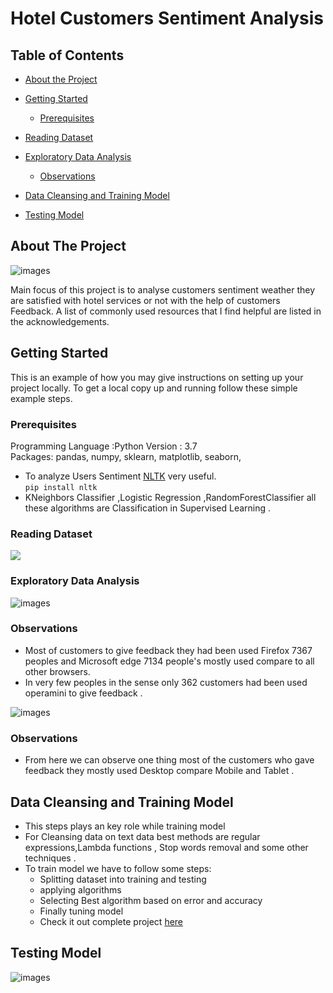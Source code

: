 # Hotel Customers Sentiment Analysis
## Table of Contents

* [About the Project](#about-the-project)
* [Getting Started](#getting-started)
  * [Prerequisites](#prerequisites)
* [Reading Dataset](#reading-dataset)
* [Exploratory Data Analysis](#exploratory-data-analysis)
  * [Observations](#observations)
* [Data Cleansing and Training Model](#data-cleansing-and-training-model)

* [Testing Model](#testing-model)
<!-- ABOUT THE PROJECT -->
## About The Project
![images](https://raw.githubusercontent.com/Surekha-honey/Deep-Learning-Projects/master/NLP%20sentiment%20analysis/Customers%20review%20Analysis/Images/1.png)

Main focus of this project is to analyse customers sentiment weather they are satisfied with hotel services or not with the help of customers Feedback.
A list of commonly used resources that I find helpful are listed in the acknowledgements.

<!-- GETTING STARTED -->
## Getting Started

This is an example of how you may give instructions on setting up your project locally.
To get a local copy up and running follow these simple example steps.

### Prerequisites
Programming Language :Python Version : 3.7  <br>
 Packages: pandas, numpy, sklearn, matplotlib, seaborn, 
 * To analyze Users Sentiment [NLTK](https://www.nltk.org/) very useful. <br>
    `pip install nltk`  <br>
 * KNeighbors Classifier ,Logistic Regression ,RandomForestClassifier all these algorithms are Classification in Supervised Learning .
### Reading Dataset
![](https://raw.githubusercontent.com/Surekha-honey/Deep-Learning-Projects/master/NLP%20sentiment%20analysis/Customers%20review%20Analysis/Images/3.png)

### Exploratory Data Analysis
![images](https://raw.githubusercontent.com/Surekha-honey/Deep-Learning-Projects/master/NLP%20sentiment%20analysis/Customers%20review%20Analysis/Images/4.png)
   ### Observations
* Most of customers to give feedback they had been used Firefox 7367 peoples and Microsoft edge 7134 people's mostly used compare to all other browsers.
* In very few peoples in the sense only 362 customers had been used operamini to give feedback .

![images](https://raw.githubusercontent.com/Surekha-honey/Deep-Learning-Projects/master/NLP%20sentiment%20analysis/Customers%20review%20Analysis/Images/5.png)

   ### Observations
* From here we can observe one thing most of the customers who gave feedback they mostly used Desktop compare Mobile and Tablet .

## Data Cleansing and Training Model
   * This steps plays an key role while training model 
   * For Cleansing data on text data best methods are regular expressions,Lambda functions , Stop words removal and some other techniques .
   * To train model we have to follow some steps:
       * Splitting dataset into training and testing
       * applying algorithms 
       * Selecting Best algorithm based on error and accuracy 
       * Finally tuning model 
       * Check it out complete project [here](https://github.com/Surekha-honey/Deep-Learning-Projects/blob/master/NLP%20sentiment%20analysis/Customers%20review%20Analysis/Restraunt%20Customers%20%20Review%20Analysis%20Weather%20it's%20Positive%20or%20Negative.ipynb)
       



## Testing Model

![images](https://raw.githubusercontent.com/Surekha-honey/Deep-Learning-Projects/master/NLP%20sentiment%20analysis/Customers%20review%20Analysis/Images/6.png)









